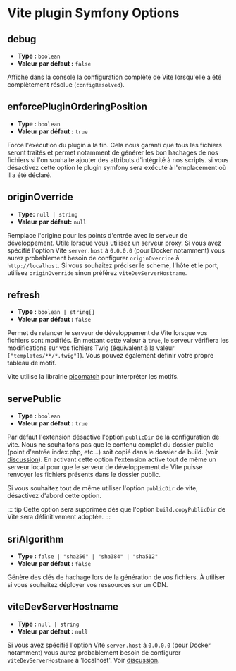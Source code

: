 # Vite plugin Symfony Options

## debug

- **Type :** `boolean`
- **Valeur par défaut :** `false`

Affiche dans la console la configuration complète de Vite lorsqu'elle a été complètement résolue (`configResolved`).


## enforcePluginOrderingPosition

- **Type :** `boolean`
- **Valeur par défaut :** `true`

Force l'exécution du plugin à la fin. Cela nous garanti que tous les fichiers seront traités et permet notamment de générer les bon hachages de nos fichiers si l'on souhaite ajouter des attributs d'intégrité à nos scripts. si vous désactivez cette option le plugin symfony sera exécuté à l'emplacement où il a été déclaré.


## originOverride

- **Type:** `null | string`
- **Valeur par défaut:** `null`

Remplace l'origine pour les points d'entrée avec le serveur de développement. Utile lorsque vous utilisez un serveur proxy. Si vous avez spécifié l'option Vite `server.host` à `0.0.0.0` (pour Docker notamment) vous aurez probablement besoin de configurer `originOverride` à `http://localhost`. Si vous souhaitez préciser le scheme, l'hôte et le port, utilisez `originOverride` sinon préférez `viteDevServerHostname`.

## refresh

- **Type :** `boolean | string[]`
- **Valeur par défaut :** `false`

Permet de relancer le serveur de développement de Vite lorsque vos fichiers sont modifiés. En mettant cette valeur à `true`, le serveur vérifiera les modifications sur vos fichiers Twig (équivalent à la valeur `["templates/**/*.twig"]`). Vous pouvez également définir votre propre tableau de motif.

Vite utilise la librairie [picomatch](https://github.com/micromatch/picomatch) pour interpréter les motifs.

## servePublic

- **Type :** `boolean`
- **Valeur par défaut :** `true`

Par défaut l'extension désactive l'option `publicDir` de la configuration de vite. Nous ne souhaitons pas que le contenu complet du dossier public (point d'entrée index.php, etc...) soit copié dans le dossier de build. (voir [discussion](https://github.com/lhapaipai/vite-bundle/issues/17)). En activant cette option l'extension active tout de même un serveur local pour que le serveur de développement de Vite puisse renvoyer les fichiers présents dans le dossier public.

Si vous souhaitez tout de même utiliser l'option `publicDir` de vite, désactivez d'abord cette option.

::: tip
Cette option sera supprimée dès que l'option `build.copyPublicDir` de Vite sera définitivement adoptée.
:::


## sriAlgorithm

- **Type :** `false | "sha256" | "sha384" | "sha512"`
- **Valeur par défaut :** `false`

Génère des clés de hachage lors de la génération de vos fichiers. À utiliser si vous souhaitez déployer vos ressources sur un CDN.


## viteDevServerHostname

- **Type :** `null | string`
- **Valeur par défaut :** `null`

Si vous avez spécifié l'option Vite `server.host` à `0.0.0.0` (pour Docker notamment) vous aurez probablement besoin de configurer `viteDevServerHostname` à 'localhost'. Voir [discussion](https://github.com/lhapaipai/vite-bundle/issues/26).
